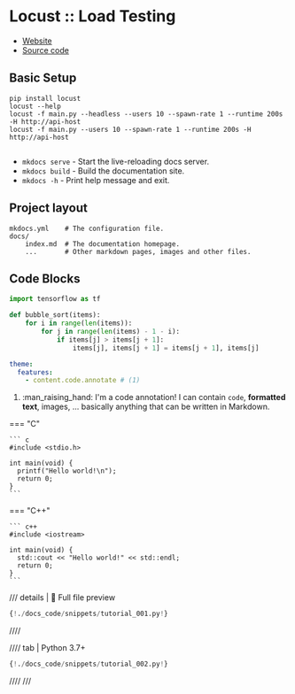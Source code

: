 # Locust :: Load Testing

- [Website](https://locust.io/)
- [Source code](https://github.com/locustio/locust)


## Basic Setup

```shell
pip install locust
locust --help
locust -f main.py --headless --users 10 --spawn-rate 1 --runtime 200s -H http://api-host
locust -f main.py --users 10 --spawn-rate 1 --runtime 200s -H http://api-host


```

* `mkdocs serve` - Start the live-reloading docs server.
* `mkdocs build` - Build the documentation site.
* `mkdocs -h` - Print help message and exit.

## Project layout

    mkdocs.yml    # The configuration file.
    docs/
        index.md  # The documentation homepage.
        ...       # Other markdown pages, images and other files.

## Code Blocks
``` py
import tensorflow as tf
```

``` py title="bubble_sort.py"
def bubble_sort(items):
    for i in range(len(items)):
        for j in range(len(items) - 1 - i):
            if items[j] > items[j + 1]:
                items[j], items[j + 1] = items[j + 1], items[j]
```


``` yaml
theme:
  features:
    - content.code.annotate # (1)
```

1.  :man_raising_hand: I'm a code annotation! I can contain `code`, __formatted
    text__, images, ... basically anything that can be written in Markdown.


=== "C"

    ``` c
    #include <stdio.h>

    int main(void) {
      printf("Hello world!\n");
      return 0;
    }
    ```

=== "C++"

    ``` c++
    #include <iostream>

    int main(void) {
      std::cout << "Hello world!" << std::endl;
      return 0;
    }
    ```



/// details | 👀 Full file preview

<!-- //// tab | Python 3.10+ -->

```Python
{!./docs_code/snippets/tutorial_001.py!}
```

////

//// tab | Python 3.7+

```Python
{!./docs_code/snippets/tutorial_002.py!}
```

////
///